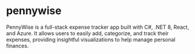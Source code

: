 # pennywise
PennyWise is a full-stack expense tracker app built with C#, .NET 8, React, and Azure. It allows users to easily add, categorize, and track their expenses, providing insightful visualizations to help manage personal finances.
